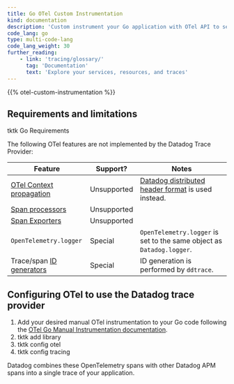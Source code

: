 ```yaml
---
title: Go OTel Custom Instrumentation
kind: documentation
description: 'Custom instrument your Go application with OTel API to send traces to Datadog'
code_lang: go
type: multi-code-lang
code_lang_weight: 30
further_reading:
    - link: 'tracing/glossary/'
      tag: 'Documentation'
      text: 'Explore your services, resources, and traces'
---
```


{{% otel-custom-instrumentation %}}

## Requirements and limitations

tktk Go Requirements

The following OTel features are not implemented by the Datadog Trace Provider:

| Feature                               | Support?    | Notes                       |
|---------------------------------------|-------------|-----------------------------|
| [OTel Context propagation][1]         | Unsupported | [Datadog distributed header format][9] is used instead. | 
| [Span processors][2]                  | Unsupported |                                                    | 
| [Span Exporters][3]                   | Unsupported |                                                    |
| `OpenTelemetry.logger`                | Special     | `OpenTelemetry.logger` is set to the same object as `Datadog.logger`. |
| Trace/span [ID generators][4]         | Special     | ID generation is performed by `ddtrace`.           |


## Configuring OTel to use the Datadog trace provider

1. Add your desired manual OTel instrumentation to your Go code following the [OTel Go Manual Instrumentation documentation][5].
1. tktk add library
1. tktk config otel
1. tktk config tracing


Datadog combines these OpenTelemetry spans with other Datadog APM spans into a single trace of your application. 


[1]: https://opentelemetry.io/docs/instrumentation/go/manual/#propagators-and-context
[2]: https://opentelemetry.io/docs/reference/specification/trace/sdk/#span-processor
[3]: https://opentelemetry.io/docs/reference/specification/trace/sdk/#span-exporter
[4]: https://opentelemetry.io/docs/reference/specification/trace/sdk/#id-generators
[5]: https://opentelemetry.io/docs/instrumentation/go/manual/
[9]: /tracing/trace_collection/trace_context_propagation/go/
